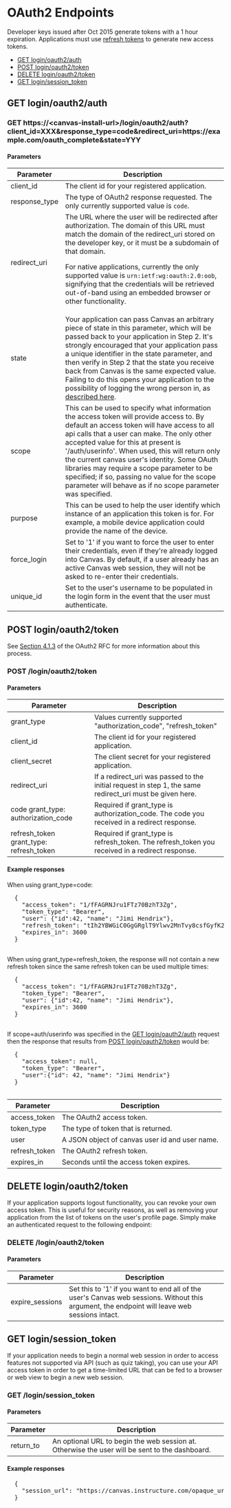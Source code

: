 OAuth2 Endpoints
================

<div class="warning-message"> Developer keys issued after Oct 2015 generate tokens with a 1 hour expiration. Applications must use <a href="file.oauth.html#using-refresh-tokens">refresh tokens</a> to generate new access tokens.</div>

- [GET login/oauth2/auth](#get-login-oauth2-auth)
- [POST login/oauth2/token](#post-login-oauth2-token)
- [DELETE login/oauth2/token](#delete-login-oauth2-token)
- [GET login/session_token](#get-login-session-token)

<a name="get-login-oauth2-auth"></a>
## GET login/oauth2/auth

<div class="method_details">

<h3 class="endpoint">GET https://&lt;canvas-install-url&gt;/login/oauth2/auth?client_id=XXX&response_type=code&redirect_uri=https://example.com/oauth_complete&state=YYY</h3>

<h4>Parameters</h4>

<table>
  <thead>
    <tr>
      <th>Parameter</th>
      <th>Description</th>
    </tr>
  </thead>

  <tbody>
    <tr>
      <td class="mono">client_id <span class="label required"></span></td>
      <td>The client id for your registered application.</td>
    </tr>
    <tr>
      <td class="mono">response_type <span class="label required"></span></td>
      <td>The type of OAuth2 response requested. The only
currently supported value is <code>code</code>.</td>
    </tr>
    <tr>
      <td class="mono">redirect_uri <span class="label required"></span></td>
      <td>The URL where the user will be redirected after
authorization. The domain of this URL must match the domain of the
redirect_uri stored on the developer key, or it must be a subdomain of
that domain.

For native applications, currently the only supported value is
<code>urn:ietf:wg:oauth:2.0:oob</code>, signifying that the credentials will be
retrieved out-of-band using an embedded browser or other functionality.
</td>
    </tr>
    <tr>
      <td class="mono">state <span class="label optional"></span></td>
      <td>Your application can pass Canvas an arbitrary piece of
state in this parameter, which will be passed back to your application
in Step 2. It's strongly encouraged that your application pass a unique
identifier in the state parameter, and then verify in Step 2 that the
state you receive back from Canvas is the same expected value. Failing
to do this opens your application to the possibility of logging the
wrong person in, as <a href="http://homakov.blogspot.com/2012/07/saferweb-most-common-oauth2.html">described here</a>.</td>
    </tr>
    <tr>
      <td class="mono">scope<span class="label optional"></span></td>
      <td>This can be used to specify what information the access token
      will provide access to.  By default an access token will have access to
      all api calls that a user can make.  The only other accepted value
      for this at present is '/auth/userinfo'. When used, this will return only
      the current canvas user's identity. Some OAuth libraries may require a
      scope parameter to be specified; if so, passing no value for the scope
      parameter will behave as if no scope parameter was specified.</td>
    </tr>
    <tr>
      <td class="mono">purpose<span class="label optional"></span></td>
      <td>This can be used to help the user identify which instance
      of an application this token is for. For example, a mobile device
      application could provide the name of the device.</td>
    </tr>
    <tr>
      <td class="mono">force_login<span class="label optional"></span></td>
      <td>Set to '1' if you want to force the user to enter their
      credentials, even if they're already logged into Canvas. By default,
      if a user already has an active Canvas web session, they will not be
      asked to re-enter their credentials.</td>
    </tr>
    <tr>
      <td class="mono">unique_id<span class="label optional"></span></td>
      <td>Set to the user's username to be populated in the login form in the event
      that the user must authenticate.</td>
    </tr>
  </tbody>
</table>

</div>



<a name="post-login-oauth2-token"></a>
## POST login/oauth2/token
<div class="method_details">

See <a href="http://tools.ietf.org/html/rfc6749#section-4.1.3">Section 4.1.3</a> of the OAuth2 RFC for more information about this process.

  <h3 class="endpoint">POST /login/oauth2/token</h3>
  <h4>Parameters</h4>
  <table>
    <thead>
      <tr>
        <th>Parameter</th>
        <th>Description</th>
      </tr>
    </thead>
    <tbody>
      <tr>
        <td class="mono">grant_type <span class="label required"></span></td>
        <td>Values currently supported "authorization_code", "refresh_token"</td>
      </tr>
      <tr>
        <td class="mono">client_id <span class="label required"></span></td>
        <td>The client id for your registered application.</td>
      </tr>
      <tr>
        <td class="mono">client_secret <span class="label required"></span></td>
        <td>The client secret for your registered application.</td>
      </tr>
      <tr>
        <td class="mono">redirect_uri <span class="label required"></span></td>
        <td>If a redirect_uri was passed to the initial request in
        step 1, the same redirect_uri must be given here.</td>
      </tr>
      <tr>
        <td class="mono">code <span class="label required-for">grant_type: authorization_code</span></td>
        <td>Required if grant_type is authorization_code. The code you received in a redirect response.</td>
      </tr>
      <tr>
        <td class="mono">refresh_token <span class="label required-for">grant_type: refresh_token</span></td>
        <td>Required if grant_type is refresh_token. The refresh_token you received in a redirect response.</td>
      </tr>
    </tbody>
  </table>


  <h4>Example responses</h4>

  When using grant_type=code:

  <pre class="example_code">
  {
    "access_token": "1/fFAGRNJru1FTz70BzhT3Zg",
    "token_type": "Bearer",
    "user": {"id":42, "name": "Jimi Hendrix"},
    "refresh_token": "tIh2YBWGiC0GgGRglT9Ylwv2MnTvy8csfGyfK2PqZmkFYYqYZ0wui4tzI7uBwnN2",
    "expires_in": 3600
  }
  </pre>

  When using grant_type=refresh_token, the response will not contain a new
  refresh token since the same refresh token can be used multiple times:

  <pre class="example_code">
  {
    "access_token": "1/fFAGRNJru1FTz70BzhT3Zg",
    "token_type": "Bearer",
    "user": {"id":42, "name": "Jimi Hendrix"},
    "expires_in": 3600
  }
  </pre>

  If scope=auth/userinfo was specified in the
  <a href=oauth_endpoints.html#get-login-oauth2-auth>GET login/oauth2/auth</a> request
  then the response that results from
  <a href=oauth_endpoints.html#post-login-oauth2-token>POST login/oauth2/token</a> would be:

  <pre class="example_code">
  {
    "access_token": null,
    "token_type": "Bearer",
    "user":{"id": 42, "name": "Jimi Hendrix"}
  }
  </pre>

  <table>
    <thead>
      <tr>
        <th>Parameter</th>
        <th>Description</th>
      </tr>
    </thead>
    <tbody>
      <tr>
        <td class="mono">access_token</td>
        <td>The OAuth2 access token.</td>
      </tr>
      <tr>
        <td class="mono">token_type</td>
        <td>The type of token that is returned.</td>
      </tr>
      <tr>
        <td class="mono">user</td>
        <td>A JSON object of canvas user id and user name.</td>
      </tr>
      <tr>
        <td class="mono">refresh_token</td>
        <td>The OAuth2 refresh token.</td>
      </tr>
      <tr>
        <td class="mono">expires_in</td>
        <td>Seconds until the access token expires.</td>
      </tr>
    </tbody>
  </table>
</div>

<a name="delete-login-oauth2-token"></a>
## DELETE login/oauth2/token


<div class="method_details">

  If your application supports logout functionality, you can revoke your own
  access token. This is useful for security reasons, as well as removing your
  application from the list of tokens on the user's profile page. Simply make
  an authenticated request to the following endpoint:

  <h3 class="endpoint">DELETE /login/oauth2/token</h3>

  <h4>Parameters</h4>
  <table>
    <thead>
      <tr>
        <th>Parameter</th>
        <th>Description</th>
      </tr>
    </thead>
    <tbody>
      <tr>
        <td class="mono">expire_sessions <span class="label optional"></span></td>
        <td>Set this to '1' if you want to end all of the user's
  Canvas web sessions.  Without this argument, the endpoint will leave web sessions intact.</td>
      </tr>
    </tbody>
  </table>
</div>

<a name="get-login-session-token"></a>
## GET login/session_token


<div class="method_details">

  If your application needs to begin a normal web session in order to access
  features not supported via API (such as quiz taking), you can use your API
  access token in order to get a time-limited URL that can be fed to a
  browser or web view to begin a new web session.

  <h3 class="endpoint">GET /login/session_token</h3>

  <h4>Parameters</h4>
  <table>
    <thead>
      <tr>
        <th>Parameter</th>
        <th>Description</th>
      </tr>
    </thead>
    <tbody>
      <tr>
        <td class="mono">return_to <span class="label optional"></span></td>
        <td>An optional URL to begin the web session at. Otherwise the user will be sent to the dashboard.</td>
      </tr>
    </tbody>
  </table>


  <h4>Example responses</h4>

  <pre class="example_code">
  {
    "session_url": "https://canvas.instructure.com/opaque_url"
  }
  </pre>
</div>
